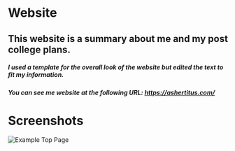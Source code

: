 # Website

## This website is a summary about me and my post college plans. 
##### I used a template for the overall look of the website but edited the text to fit my information.
##### You can see me website at the following URL: https://ashertitus.com/

# Screenshots
![Example Top Page](/Users/ashertitus/Desktop/Website/Screenshots)


